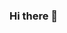 ### Hi there 👋

<!--
**eclonghurst/eclonghurst** is a ✨ _special_ ✨ repository because its `README.md` (this file) appears on your GitHub profile.

<a href="https://app.daily.dev/emilylonghurst"><img src="https://api.daily.dev/devcards/v2/EsWbuMBc4W3y6N2LcLguF.png?type=default&r=g3y" width="356" alt="Emily Longhurst's Dev Card"/></a>

Here are some ideas to get you started:

- 🔭 I’m currently working on ...
- 🌱 I’m currently learning ...
- 👯 I’m looking to collaborate on ...
- 🤔 I’m looking for help with ...
- 💬 Ask me about ...
- 📫 How to reach me: ...
- 😄 Pronouns: ...
- ⚡ Fun fact: ...
-->
